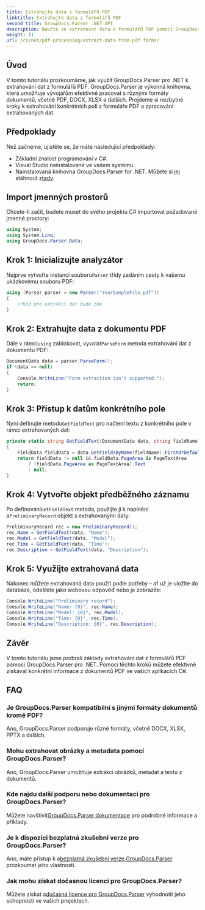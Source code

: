 ```yaml
---
title: Extrahujte data z formulářů PDF
linktitle: Extrahujte data z formulářů PDF
second_title: GroupDocs.Parser .NET API
description: Naučte se extrahovat data z formulářů PDF pomocí GroupDocs.Parser for .NET. Podrobný průvodce s příklady kódu a často kladenými dotazy.
weight: 11
url: /cs/net/pdf-processing/extract-data-from-pdf-forms/
---
```

## Úvod
V tomto tutoriálu prozkoumáme, jak využít GroupDocs.Parser pro .NET k extrahování dat z formulářů PDF. GroupDocs.Parser je výkonná knihovna, která umožňuje vývojářům efektivně pracovat s různými formáty dokumentů, včetně PDF, DOCX, XLSX a dalších. Projdeme si nezbytné kroky k extrahování konkrétních polí z formuláře PDF a zpracování extrahovaných dat.
## Předpoklady
Než začneme, ujistěte se, že máte následující předpoklady:
- Základní znalost programování v C#.
- Visual Studio nainstalované ve vašem systému.
- Nainstalovaná knihovna GroupDocs.Parser for .NET. Můžete si jej stáhnout z[tady](https://releases.groupdocs.com/parser/net/).

## Import jmenných prostorů
Chcete-li začít, budete muset do svého projektu C# importovat požadované jmenné prostory:
```csharp
using System;
using System.Linq;
using GroupDocs.Parser.Data;
```
## Krok 1: Inicializujte analyzátor
 Nejprve vytvořte instanci souboru`Parser` třídy zadáním cesty k vašemu ukázkovému souboru PDF:
```csharp
using (Parser parser = new Parser("YourSampleFile.pdf"))
{
    //Kód pro extrakci dat bude zde
}
```
## Krok 2: Extrahujte data z dokumentu PDF
 Dále v rámci`using` zablokovat, vyvolat`ParseForm` metoda extrahování dat z dokumentu PDF:
```csharp
DocumentData data = parser.ParseForm();
if (data == null)
{
    Console.WriteLine("Form extraction isn't supported.");
    return;
}
```
## Krok 3: Přístup k datům konkrétního pole
 Nyní definujte metodu`GetFieldText` pro načtení textu z konkrétního pole v rámci extrahovaných dat:
```csharp
private static string GetFieldText(DocumentData data, string fieldName)
{
    FieldData fieldData = data.GetFieldsByName(fieldName).FirstOrDefault();
    return fieldData != null && fieldData.PageArea is PageTextArea
        ? (fieldData.PageArea as PageTextArea).Text
        : null;
}
```
## Krok 4: Vytvořte objekt předběžného záznamu
 Po definování`GetFieldText` metoda, použijte ji k naplnění a`PreliminaryRecord` objekt s extrahovanými daty:
```csharp
PreliminaryRecord rec = new PreliminaryRecord();
rec.Name = GetFieldText(data, "Name");
rec.Model = GetFieldText(data, "Model");
rec.Time = GetFieldText(data, "Time");
rec.Description = GetFieldText(data, "Description");
```
## Krok 5: Využijte extrahovaná data
Nakonec můžete extrahovaná data použít podle potřeby – ať už je uložíte do databáze, odešlete jako webovou odpověď nebo je zobrazíte:
```csharp
Console.WriteLine("Preliminary record");
Console.WriteLine("Name: {0}", rec.Name);
Console.WriteLine("Model: {0}", rec.Model);
Console.WriteLine("Time: {0}", rec.Time);
Console.WriteLine("Description: {0}", rec.Description);
```

## Závěr
V tomto tutoriálu jsme probrali základy extrahování dat z formulářů PDF pomocí GroupDocs.Parser pro .NET. Pomocí těchto kroků můžete efektivně získávat konkrétní informace z dokumentů PDF ve vašich aplikacích C#.

## FAQ
### Je GroupDocs.Parser kompatibilní s jinými formáty dokumentů kromě PDF?
Ano, GroupDocs.Parser podporuje různé formáty, včetně DOCX, XLSX, PPTX a dalších.
### Mohu extrahovat obrázky a metadata pomocí GroupDocs.Parser?
Ano, GroupDocs.Parser umožňuje extrakci obrázků, metadat a textu z dokumentů.
### Kde najdu další podporu nebo dokumentaci pro GroupDocs.Parser?
 Můžete navštívit[GroupDocs.Parser dokumentace](https://tutorials.groupdocs.com/parser/net/) pro podrobné informace a příklady.
### Je k dispozici bezplatná zkušební verze pro GroupDocs.Parser?
 Ano, máte přístup k a[bezplatná zkušební verze GroupDocs.Parser](https://releases.groupdocs.com/) prozkoumat jeho vlastnosti.
### Jak mohu získat dočasnou licenci pro GroupDocs.Parser?
 Můžete získat a[dočasná licence pro GroupDocs.Parser](https://purchase.groupdocs.com/temporary-license/) vyhodnotit jeho schopnosti ve vašich projektech.
